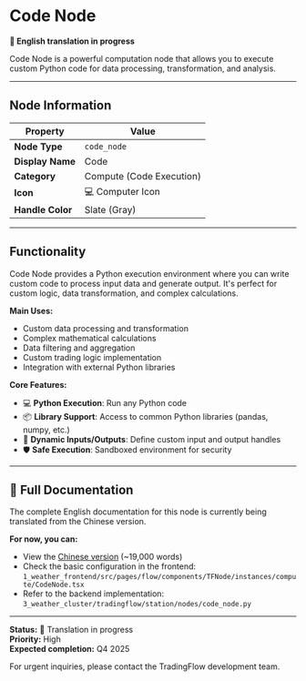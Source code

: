# Code Node

**🔄 English translation in progress**

Code Node is a powerful computation node that allows you to execute custom Python code for data processing, transformation, and analysis.

---

## Node Information

| Property | Value |
|----------|-------|
| **Node Type** | `code_node` |
| **Display Name** | Code |
| **Category** | Compute (Code Execution) |
| **Icon** | 💻 Computer Icon |
| **Handle Color** | Slate (Gray) |

---

## Functionality

Code Node provides a Python execution environment where you can write custom code to process input data and generate output. It's perfect for custom logic, data transformation, and complex calculations.

**Main Uses:**
- Custom data processing and transformation
- Complex mathematical calculations
- Data filtering and aggregation
- Custom trading logic implementation
- Integration with external Python libraries

**Core Features:**
- 💻 **Python Execution**: Run any Python code
- 📦 **Library Support**: Access to common Python libraries (pandas, numpy, etc.)
- 🔄 **Dynamic Inputs/Outputs**: Define custom input and output handles
- 🛡️ **Safe Execution**: Sandboxed environment for security

---

## 📖 Full Documentation

The complete English documentation for this node is currently being translated from the Chinese version.

**For now, you can:**
- View the [Chinese version](../../zh/node-details/code-node.md) (~19,000 words)
- Check the basic configuration in the frontend: `1_weather_frontend/src/pages/flow/components/TFNode/instances/compute/CodeNode.tsx`
- Refer to the backend implementation: `3_weather_cluster/tradingflow/station/nodes/code_node.py`

---

**Status:** 🔄 Translation in progress  
**Priority:** High  
**Expected completion:** Q4 2025

For urgent inquiries, please contact the TradingFlow development team.
